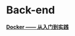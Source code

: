 # Back-end

[**Docker —— 从入门到实践**](https://legacy.gitbook.com/notification/5de321f3704fe2002eeccd1b?redirect=https%3A%2F%2Flegacy.gitbook.com%2Fread%2Fbook%2Fyeasy%2Fdocker_practice)

